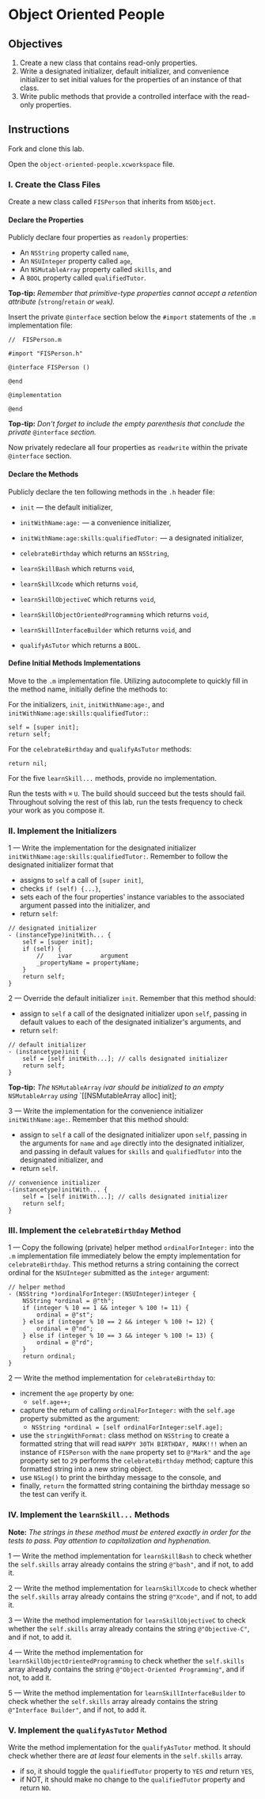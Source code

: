# Object Oriented People

## Objectives

1. Create a new class that contains read-only properties.
2. Write a designated initializer, default initializer, and convenience initializer to set initial values for the properties of an instance of that class.
3. Write public methods that provide a controlled interface with the read-only properties.
 
## Instructions

Fork and clone this lab. 

Open the `object-oriented-people.xcworkspace` file. 

### I. Create the Class Files

Create a new class called `FISPerson` that inherits from `NSObject`.

#### Declare the Properties

Publicly declare four properties as `readonly` properties:

  * An `NSString` property called `name`,
  * An `NSUInteger` property called `age`,
  * An `NSMutableArray` property called `skills`, and
  * A `BOOL` property called `qualifiedTutor`.

**Top-tip:** *Remember that primitive-type properties cannot accept a retention attribute (*`strong`/`retain` *or* `weak`*).*

Insert the private `@interface` section below the `#import` statements of the `.m` implementation file:

```objc
//  FISPerson.m

#import "FISPerson.h"

@interface FISPerson ()

@end

@implementation

@end
```

**Top-tip:** *Don't forget to include the empty parenthesis that conclude the private* `@interface` *section.*

Now privately redeclare all four properties as `readwrite` within the private `@interface` section.

#### Declare the Methods

Publicly declare the ten following methods in the `.h` header file:

  * `init` — the default initializer,
  * `initWithName:age:` — a convenience initializer,
  * `initWithName:age:skills:qualifiedTutor:` — a designated initializer,

  * `celebrateBirthday` which returns an `NSString`,

  * `learnSkillBash` which returns `void`,
  * `learnSkillXcode` which returns `void`,
  * `learnSkillObjectiveC` which returns `void`,
  * `learnSkillObjectOrientedProgramming` which returns `void`,
  * `learnSkillInterfaceBuilder` which returns `void`, and

  * `qualifyAsTutor` which returns a `BOOL`.

#### Define Initial Methods Implementations

Move to the `.m` implementation file. Utilizing autocomplete to quickly fill in the method name, initially define the methods to:

For the initializers, `init`, `initWithName:age:`, and `initWithName:age:skills:qualifiedTutor:`:

```objc
self = [super init];
return self;
```
For the `celebrateBirthday` and `qualifyAsTutor` methods:

```objc
return nil;
```
For the five `learnSkill...` methods, provide no implementation.

Run the tests with `⌘` `U`. The build should succeed but the tests should fail. Throughout solving the rest of this lab, run the tests frequency to check your work as you compose it.

### II. Implement the Initializers

1 — Write the implementation for the designated initializer `initWithName:age:skills:qualifiedTutor:`. Remember to follow the designated initializer format that 

  * assigns to `self` a call of `[super init]`,
  * checks `if (self) {...}`,
  * sets each of the four properties' instance variables to the associated argument passed into the initializer, and
  * return `self`:

```objc
// designated initializer
- (instanceType)initWith... {
    self = [super init];
    if (self) {
        //    ivar        argument
        _propertyName = propertyName;
    }
    return self;
}
```

2 — Override the default initializer `init`. Remember that this method should:

  * assign to `self` a call of the designated initializer upon `self`, passing in default values to each of the designated initializer's arguments, and
  * return `self`:

```objc
// default initializer
- (instancetype)init {
    self = [self initWith...]; // calls designated initializer
    return self;
}
```

**Top-tip:** *The* `NSMutableArray` *ivar should be initialized to an empty* `NSMutableArray` *using* `[[NSMutableArray alloc] init];

3 — Write the implementation for the convenience initializer `initWithName:age:`. Remember that this method should:

  * assign to `self` a call of the designated initializer upon `self`, passing in the arguments for `name` and `age` directly into the designated initializer, and passing in default values for `skills` and `qualifiedTutor` into the designated initializer, and
  * return `self`.

```objc
// convenience initializer
-(instancetype)initWith... {
    self = [self initWith...]; // calls designated initializer
    return self;
}
```

### III. Implement the `celebrateBirthday` Method

1 — Copy the following (private) helper method `ordinalForInteger:` into the `.m` implementation file immediately below the empty implementation for `celebrateBirthday`. This method returns a string containing the correct ordinal for the `NSUInteger` submitted as the `integer` argument:

```objc
// helper method
- (NSString *)ordinalForInteger:(NSUInteger)integer {
    NSString *ordinal = @"th";
    if (integer % 10 == 1 && integer % 100 != 11) {
        ordinal = @"st";
    } else if (integer % 10 == 2 && integer % 100 != 12) {
        ordinal = @"nd";
    } else if (integer % 10 == 3 && integer % 100 != 13) {
        ordinal = @"rd";
    }
    return ordinal;
}
```

2 — Write the method implementation for `celebrateBirthday` to:

  * increment the `age` property by one:
    * `self.age++;`
  * capture the return of calling `ordinalForInteger:` with the `self.age` property submitted as the argument:
    * `NSString *ordinal = [self ordinalForInteger:self.age];`
  * use the `stringWithFormat:` class method on `NSString` to create a formatted string that will read `HAPPY 30TH BIRTHDAY, MARK!!!` when an instance of `FISPerson` with the `name` property set to `@"Mark"` and the `age` property set to `29` performs the `celebrateBirthday` method; capture this formatted string into a new string object.
  * use `NSLog()` to print the birthday message to the console, and
  * finally, `return` the formatted string containing the birthday message so the test can verify it.

### IV. Implement the `learnSkill...` Methods

**Note:** *The strings in these method must be entered exactly in order for the tests to pass. Pay attention to capitalization and hyphenation.*

1 — Write the method implementation for `learnSkillBash` to check whether the `self.skills` array already contains the string `@"bash"`, and if not, to add it.

2 — Write the method implementation for `learnSkillXcode` to check whether the `self.skills` array already contains the string `@"Xcode"`, and if not, to add it. 

3 — Write the method implementation for `learnSkillObjectiveC` to check whether the `self.skills` array already contains the string `@"Objective-C"`, and if not, to add it.

4 — Write the method implementation for `learnSkillObjectOrientedProgramming` to check whether the `self.skills` array already contains the string `@"Object-Oriented Programming"`, and if not, to add it.

5 — Write the method implementation for `learnSkillInterfaceBuilder` to check whether the `self.skills` array already contains the string `@"Interface Builder"`, and if not, to add it.

### V. Implement the `qualifyAsTutor` Method

Write the method implementation for the `qualifyAsTutor` method. It should check whether there are *at least* four elements in the `self.skills` array.

  * if so, it should toggle the `qualifiedTutor` property to `YES` *and* return `YES`,
  * if NOT, it should make no change to the `qualifiedTutor` property and return `NO`.

